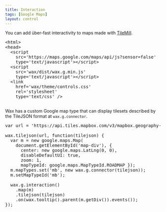 ```yaml
---
title: Interaction
tags: [Google Maps]
layout: control
---
```


You can add über-fast interactivity to maps made with
[TileMill](https://tilemill.com/).

<pre class='prettyprint'>
&lt;html&gt;
&lt;head&gt;
  &lt;script
    src='https://maps.google.com/maps/api/js?sensor=false'
    type='text/javascript'&gt;&lt;/script&gt;
  &lt;script
    src='wax/dist/wax.g.min.js'
    type='text/javascript'&gt;&lt;/script&gt;
  &lt;link
    href='wax/theme/controls.css'
    rel='stylesheet'
    type='text/css' /&gt;
    </head>
</pre>

Wax has a custom Google map type that can display tilesets described by
the TileJSON format at `wax.g.connector`.

<div id='map-div' class='demo-map'></div>

<pre class='prettyprint live'>
var url = 'https://api.tiles.mapbox.com/v3/mapbox.geography-class.jsonp';

wax.tilejson(url, function(tilejson) {
  var m = new google.maps.Map(
    document.getElementById('map-div'), {
      center: new google.maps.LatLng(0, 0),
      disableDefaultUI: true,
      zoom: 1,
      mapTypeId: google.maps.MapTypeId.ROADMAP });
  m.mapTypes.set('mb', new wax.g.connector(tilejson));
  m.setMapTypeId('mb');

  wax.g.interaction()
    .map(m)
    .tilejson(tilejson)
    .on(wax.tooltip().parent(m.getDiv()).events());
});
</pre>
